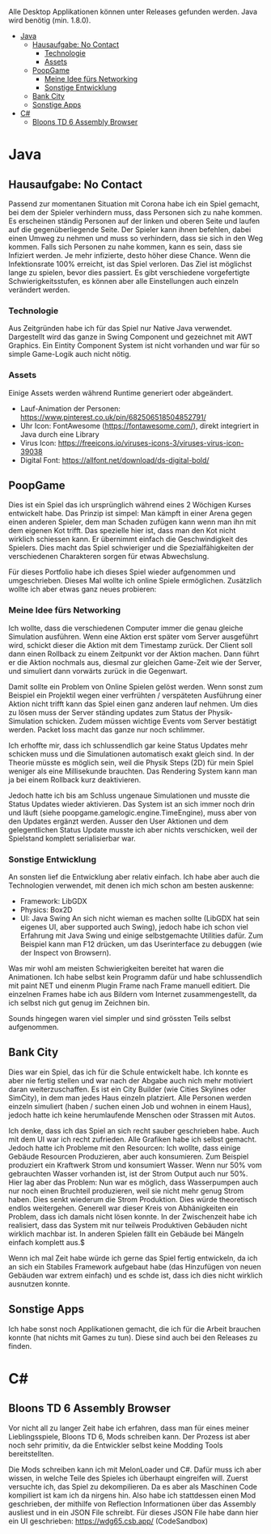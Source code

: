 Alle Desktop Applikationen können unter Releases gefunden werden. Java wird benötig (min. 1.8.0).

- [Java](#java)
  * [Hausaufgabe: No Contact](#hausaufgabe--no-contact)
    + [Technologie](#technologie)
    + [Assets](#assets)
  * [PoopGame](#poopgame)
    + [Meine Idee fürs Networking](#meine-idee-fürs-networking)
    + [Sonstige Entwicklung](#sonstige-entwicklung)
  * [Bank City](#bank-city)
  * [Sonstige Apps](#sonstige-apps)
- [C#](#c-)
  * [Bloons TD 6 Assembly Browser](#bloons-td-6-assembly-browser)

# Java
## Hausaufgabe: No Contact
Passend zur momentanen Situation mit Corona habe ich ein Spiel gemacht, bei dem der Spieler verhindern muss, dass Personen sich zu nahe kommen.
Es erscheinen ständig Personen auf der linken und oberen Seite und laufen auf die gegenüberliegende Seite. Der Spieler kann ihnen befehlen, dabei einen Umweg zu nehmen und muss so verhindern, dass sie sich in den Weg kommen.
Falls sich Personen zu nahe kommen, kann es sein, dass sie Infiziert werden. Je mehr infizierte, desto höher diese Chance.
Wenn die Infektionsrate 100% erreicht, ist das Spiel verloren. Das Ziel ist möglichst lange zu spielen, bevor dies passiert.
Es gibt verschiedene vorgefertigte Schwierigkeitsstufen, es können aber alle Einstellungen auch einzeln verändert werden.

### Technologie
Aus Zeitgründen habe ich für das Spiel nur Native Java verwendet. Dargestellt wird das ganze in Swing Component und gezeichnet mit AWT Graphics.
Ein Eintity Component System ist nicht vorhanden und war für so simple Game-Logik auch nicht nötig.

### Assets
Einige Assets werden während Runtime generiert oder abgeändert.
* Lauf-Animation der Personen: https://www.pinterest.co.uk/pin/682506518504852791/
* Uhr Icon: FontAwesome (https://fontawesome.com/), direkt integriert in Java durch eine Library
* Virus Icon: https://freeicons.io/viruses-icons-3/viruses-virus-icon-39038
* Digital Font: https://allfont.net/download/ds-digital-bold/


## PoopGame
Dies ist ein Spiel das ich ursprünglich während eines 2 Wöchigen Kurses entwickelt habe.
Das Prinzip ist simpel:
Man kämpft in einer Arena gegen einen anderen Spieler, dem man Schaden zufügen kann wenn man ihn mit dem eigenen Kot trifft.
Das spezielle hier ist, dass man den Kot nicht wirklich schiessen kann. Er übernimmt einfach die Geschwindigkeit des Spielers.
Dies macht das Spiel schwieriger und die Spezialfähigkeiten der verschiedenen Charakteren sorgen für etwas Abwechslung.

Für dieses Portfolio habe ich dieses Spiel wieder aufgenommen und umgeschrieben. Dieses Mal wollte ich online Spiele ermöglichen.
Zusätzlich wollte ich aber etwas ganz neues probieren:

### Meine Idee fürs Networking
Ich wollte, dass die verschiedenen Computer immer die genau gleiche Simulation ausführen.
Wenn eine Aktion erst später vom Server ausgeführt wird, schickt dieser die Aktion mit dem Timestamp zurück.
Der Client soll dann einen Rollback zu einem Zeitpunkt vor der Aktion machen.
Dann führt er die Aktion nochmals aus, diesmal zur gleichen Game-Zeit wie der Server, und simuliert dann vorwärts zurück in die Gegenwart.

Damit sollte ein Problem von Online Spielen gelöst werden.
Wenn sonst zum Beispiel ein Projektil wegen einer verfrühten / verspäteten Ausführung einer Aktion nicht trifft kann das Spiel einen ganz anderen lauf nehmen.
Um dies zu lösen muss der Server ständing updates zum Status der Physik-Simulation schicken. Zudem müssen wichtige Events vom Server bestätigt werden.
Packet loss macht das ganze nur noch schlimmer.

Ich erhoffte mir, dass ich schlussendlich gar keine Status Updates mehr schicken muss und die Simulationen automatisch exakt gleich sind.
In der Theorie müsste es möglich sein, weil die Physik Steps (2D) für mein Spiel weniger als eine Millisekunde brauchten.
Das Rendering System kann man ja bei einem Rollback kurz deaktivieren.

Jedoch hatte ich bis am Schluss ungenaue Simulationen und musste die Status Updates wieder aktivieren.
Das System ist an sich immer noch drin und läuft (siehe poopgame.gamelogic.engine.TimeEngine), muss aber von den Updates ergänzt werden.
Ausser den User Aktionen und dem gelegentlichen Status Update musste ich aber nichts verschicken, weil der Spielstand komplett serialisierbar war.

### Sonstige Entwicklung
An sonsten lief die Entwicklung aber relativ einfach.
Ich habe aber auch die Technologien verwendet, mit denen ich mich schon am besten auskenne:
  - Framework: LibGDX
  - Physics: Box2D
  - UI: Java Swing
    An sich nicht wieman es machen sollte (LibGDX hat sein eigenes UI, aber supported auch Swing), jedoch habe ich schon viel Erfahrung mit Java Swing und einige selbstgemachte Utilities dafür.
    Zum Beispiel kann man F12 drücken, um das Userinterface zu debuggen (wie der Inspect von Browsern).

Was mir wohl am meisten Schwierigkeiten bereitet hat waren die Animationen.
Ich habe selbst kein Programm dafür und habe schlussendlich mit paint NET und einenm Plugin Frame nach Frame manuell editiert.
Die einzelnen Frames habe ich aus Bildern vom Internet zusammengestellt, da ich selbst nich gut genug im Zeichnen bin.

Sounds hingegen waren viel simpler und sind grössten Teils selbst aufgenommen.

## Bank City
Dies war ein Spiel, das ich für die Schule entwickelt habe. Ich konnte es aber nie fertig stellen und war nach der Abgabe auch nich mehr motiviert daran weiterzuschaffen.
Es ist ein City Builder (wie Cities Skylines oder SimCity), in dem man jedes Haus einzeln platziert.
Alle Personen werden einzeln simuliert (haben / suchen einen Job und wohnen in einem Haus), jedoch hatte ich keine herumlaufende Menschen oder Strassen mit Autos.

Ich denke, dass ich das Spiel an sich recht sauber geschrieben habe. Auch mit dem UI war ich recht zufrieden.
Alle Grafiken habe ich selbst gemacht.
Jedoch hatte ich Probleme mit den Resourcen:
Ich wollte, dass einige Gebäude Resourcen Produzieren, aber auch konsumieren. Zum Beispiel produziert ein Kraftwerk Strom und konsumiert Wasser.
Wenn nur 50% vom gebrauchten Wasser vorhanden ist, ist der Strom Output auch nur 50%. Hier lag aber das Problem:
Nun war es möglich, dass Wasserpumpen auch nur noch einen Bruchteil produzieren, weil sie nicht mehr genug Strom haben. Dies senkt wiederum die Strom Produktion. Dies würde theoretisch endlos weitergehen.
Generell war dieser Kreis von Abhänigkeiten ein Problem, dass ich damals nicht lösen konnte.
In der Zwischenzeit habe ich realisiert, dass das System mit nur teilweis Produktiven Gebäuden nicht wirklich machbar ist. In anderen Spielen fällt ein Gebäude bei Mängeln einfach komplett aus.$

Wenn ich mal Zeit habe würde ich gerne das Spiel fertig entwickeln, da ich an sich ein Stabiles Framework aufgebaut habe (das Hinzufügen von neuen Gebäuden war extrem einfach) und es schde ist, dass ich dies nicht wirklich ausnutzen konnte.

## Sonstige Apps
Ich habe sonst noch Applikationen gemacht, die ich für die Arbeit brauchen konnte (hat nichts mit Games zu tun).
Diese sind auch bei den Releases zu finden.

# C#
## Bloons TD 6 Assembly Browser
Vor nicht all zu langer Zeit habe ich erfahren, dass man für eines meiner Lieblingsspiele, Bloons TD 6, Mods schreiben kann.
Der Prozess ist aber noch sehr primitiv, da die Entwickler selbst keine Modding Tools bereitstellten.

Die Mods schreiben kann ich mit MelonLoader und C#. Dafür muss ich aber wissen, in welche Teile des Spieles ich überhaupt eingreifen will.
Zuerst versuchte ich, das Spiel zu dekompilieren. Da es aber als Maschinen Code kompiliert ist kam ich da nirgens hin.
Also habe ich stattdessen einen Mod geschrieben, der mithilfe von Reflection Informationen über das Assembly ausliest und in ein JSON File schreibt.
Für dieses JSON File habe dann hier ein UI geschrieben: https://wdg65.csb.app/ (CodeSandbox)
